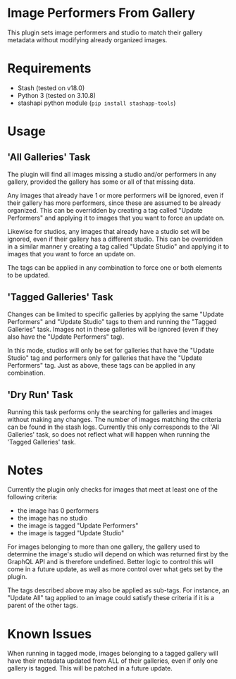 # Image Performers From Gallery

This plugin sets image performers and studio to match their gallery metadata without modifying already organized images.

# Requirements

- Stash (tested on v18.0)
- Python 3 (tested on 3.10.8)
- stashapi python module (`pip install stashapp-tools`)

# Usage

## 'All Galleries' Task

The plugin will find all images missing a studio and/or performers in any
gallery, provided the gallery has some or all of that missing data.

Any images that already have 1 or more performers will be ignored, even if their gallery
has more performers, since these are assumed to be already organized. This can be
overridden by creating a tag called "Update Performers" and applying it to images that
you want to force an update on.

Likewise for studios, any images that already have a studio set will be
ignored, even if their gallery has a different studio. This can be overridden in a
similar manner y creating a tag called "Update Studio" and applying it to images that
you want to force an update on.

The tags can be applied in any combination to force one or both elements to be updated.

## 'Tagged Galleries' Task

Changes can be limited to specific galleries by applying the same "Update Performers"
and "Update Studio" tags to them and running the "Tagged Galleries" task. Images not 
in these galleries will be ignored (even if they also have the "Update Performers" tag).

In this mode, studios will only be set for galleries that have the "Update Studio" tag
and performers only for galleries that have the "Update Performers" tag. Just as above,
these tags can be applied in any combination.

## 'Dry Run' Task

Running this task performs only the searching for galleries and images without making
any changes. The number of images matching the criteria can be found in the stash logs.
Currently this only corresponds to the 'All Galleries' task, so does not reflect what will
happen when running the 'Tagged Galleries' task.

# Notes

Currently the plugin only checks for images that meet at least one of the following criteria:

- the image has 0 performers
- the image has no studio
- the image is tagged "Update Performers"
- the image is tagged "Update Studio"

For images belonging to more than one gallery, the gallery used to determine the image's studio
will depend on which was returned first by the GraphQL API and is therefore undefined. Better
logic to control this will come in a future update, as well as more control over what gets set
by the plugin.

The tags described above may also be applied as sub-tags. For instance, an "Update All" tag applied to an
image could satisfy these criteria if it is a parent of the other tags.

# Known Issues

When running in tagged mode, images belonging to a tagged gallery will have their metadata updated from
ALL of their galleries, even if only one gallery is tagged. This will be patched in a future update.